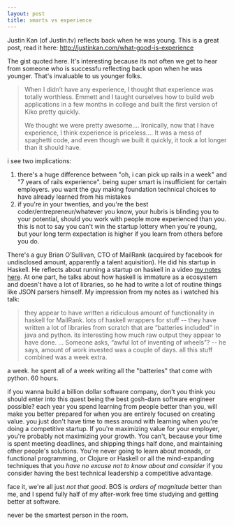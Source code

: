 ```yaml
---
layout: post
title: smarts vs experience
---
```


Justin Kan (of Justin.tv) reflects back when he was young. This is a great post, read it here: http://justinkan.com/what-good-is-experience

The gist quoted here. It's interesting because its not often we get to hear from someone who is successfu reflecting back upon when he was younger. That's invaluable to us younger folks.

> When I didn’t have any experience, I thought that experience was totally worthless. Emmett and I taught ourselves how to build web applications in a few months in college and built the first version of Kiko pretty quickly.
>
> We thought we were pretty awesome.... Ironically, now that I have experience, I think experience is priceless.... It was a mess of spaghetti code, and even though we built it quickly, it took a lot longer than it should have.

i see two implications:
1. there's a huge difference between "oh, i can pick up rails in a week" and "7 years of rails experience". being super smart is insufficient for certain employers. you want the guy making foundation technical choices to have already learned from his mistakes
2. if you're in your twenties, and you're the best coder/entrepreneur/whatever you know, your hubris is blinding you to your potential, should you work with people more experienced than you. this is not to say you can't win the startup lottery when you're young, but your long term expectation is higher if you learn from others before you do.

There's a guy Brian O’Sullivan, CTO of MailRank (acquired by facebook for undisclosed amount, apparently a talent aquisition). He did his startup in Haskell. He reflects about running a startup on haskell in a video [my notes here](https://docs.google.com/document/pub?id=1eQiXRyStqCVVlp6cMucQZ6K3nX4eeaPOkzzgOJRSc7w). At one part, he talks about how haskell is immature as a ecosystem and doesn't have a lot of libraries, so he had to write a lot of routine things like JSON parsers himself. My impression from my notes as i watched his talk:

> they appear to have written a ridiculous amount of functionality in haskell for MailRank. lots of haskell wrappers for stuff -- they have written a lot of libraries from scratch that are “batteries included” in java and python. its interesting how much raw output they appear to have done. ... Someone asks, “awful lot of inventing of wheels”? -- he says, amount of work invested was a couple of days. all this stuff combined was a week extra.

a week. he spent all of a week writing all the "batteries" that come with python. 60 hours.

if you wanna build a billion dollar software company, don't you think you should enter into this quest being the best gosh-darn software engineer possible? each year you spend learning from people better than you, will make you better prepared for when you are entirely focused on creating value. you just don't have time to mess around with learning when you're doing a competitive startup. If you're maximizing value for your employer, you're probably not maximizing your growth. You can't, because your time is spent meeting deadlines, and shipping things half done, and maintaining other people's solutions. You're never going to learn about monads, or functional programming, or Clojure or Haskell or all the mind-expanding techniques that you *have no excuse not to know about and consider* if you consider having the best technical leadership a competitive advantage.

face it, we're all just *not that good*. BOS is *orders of magnitude* better than me, and I spend fully half of my after-work free time studying and getting better at software.

never be the smartest person in the room.
